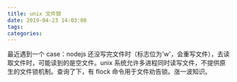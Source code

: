 ```yaml
---
title: unix 文件锁
date: 2019-04-23 14:03:08
tags:
categories:
---
```

最近遇到一个 case：nodejs 还没写完文件时（标志位为'w'，会重写文件），去读取文件时，可能读到的是空文件。unix 系统允许多进程同时读写文件，不提供原生的文件锁机制。查询了下，有 flock 命令用于文件劝告锁。涨一波知识。
